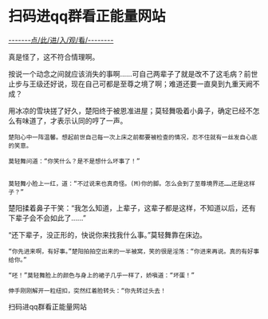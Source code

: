# 扫码进qq群看正能量网站

<a href="https://8h9e.vip/">-------点/此/进/入/观/看/--------</a>

 真是怪了，这不符合情理啊。

按说一个动念之间就应该消失的事啊……可自己两辈子了就是改不了这毛病？前世止步与王级还好说，现在自己可都是至尊之境了啊；难道还要一直臭到九重天阙不成？

用冰凉的雪块搓了好久，楚阳终于被恩准进屋；莫轻舞吸着小鼻子，确定已经不怎么有味道了，才表示认同的哼了一声。

    楚阳心中一阵温馨。想起前世自己每一次上床之前都要被检查的情况，忍不住就有一丝发自心底的笑意。

    莫轻舞问道：“你笑什么？是不是想什么坏事了！”

    
    莫轻舞小脸上一红，道：“不过说来也真奇怪。(M)你的脚。怎么会到了至尊境界还……还是这样子？”

楚阳揉着鼻子干笑：“我怎么知道，上辈子，这辈子都是这样，不知道以后，还有下辈子会不会如此了……”

“还下辈子，没正形的，快说你来找我什么事。”莫轻舞靠在床边。

    “你先进来啊，有好事。”楚阳拍拍空出来的一半被窝，笑的很是淫荡：“你进来再说。真的有好事给你。”

    “呸！”莫轻舞脸上的颜色与身上的裙子几乎一样了，娇嗔道：“坏蛋！”

    伸手刚刚解开一粒纽扣，突然红着脸转头：“你先转过头去！
扫码进qq群看正能量网站
